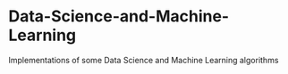 # Data-Science-and-Machine-Learning
Implementations of some Data Science and Machine Learning algorithms
